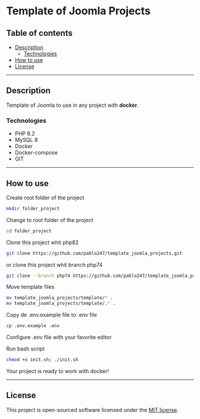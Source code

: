 # Template of Joomla Projects

## Table of contents

- [Description](#description)
	- [Technologies](#technologies)
- [How to use](#how-to-use)
- [License](#license)

---

## Description
Template of Joomla to use in any project with **docker**.

### Technologies
- PHP 8.2
- MySQL 8
- Docker
- Docker-compose
- GIT

---

## How to use

Create root folder of the project
```sh
mkdir folder_project
```

Change to root folder of the project
```sh
cd folder_project
```

Clone this project whit php82
```sh
git clone https://github.com/pablo247/template_joomla_projects.git
```

or clone this project whit branch php74
```sh
git clone --branch php74 https://github.com/pablo247/template_joomla_projects.git
```

Move template files
```sh
mv template_joomla_projects/template/* .
mv template_joomla_projects/template/.* .
```

Copy de .env.example file to .env file
```sh
cp .env.example .env
```

Configure .env file with your favorite editor

Run bash script
```sh
chmod +x init.sh; ./init.sh
```

Your project is ready to work with docker!

---

## License

This project is open-sourced software licensed under the [MIT license](LICENSE).
